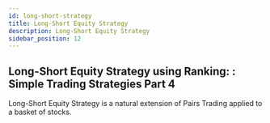 ```yaml
---
id: long-short-strategy
title: Long-Short Equity Strategy
description: Long-Short Equity Strategy
sidebar_position: 12
---
```


## Long-Short Equity Strategy using Ranking: : Simple Trading Strategies Part 4

Long-Short Equity Strategy is a natural extension of Pairs Trading applied to a basket of stocks.

